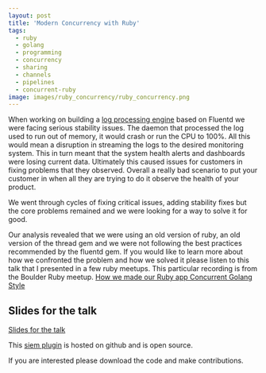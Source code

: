 ```yaml
---
layout: post
title: 'Modern Concurrency with Ruby'
tags:
  - ruby
  - golang
  - programming
  - concurrency
  - sharing
  - channels
  - pipelines
  - concurrent-ruby
image: images/ruby_concurrency/ruby_concurrency.png
---
```


When working on building a [log processing engine](https://github.com/jfrog/fluent-plugin-jfrog-siem) based on Fluentd we were facing serious stability issues. The daemon that processed the log used to run out of memory, it would crash or run the CPU to 100%. All this would mean a disruption in streaming the logs to the desired monitoring system. This in turn meant that the system health alerts and dashboards were losing current data. Ultimately this caused issues for customers in fixing problems that they observed. Overall a really bad scenario to put your customer in when all they are trying to do it observe the health of your product.

We went through cycles of fixing critical issues, adding stability fixes but the core problems remained and we were looking for a way to solve it for good.

Our analysis revealed that we were using an old version of ruby, an old version of the thread gem and we were not following the best practices recommended by the fluentd gem. If you would like to learn more about how we confronted the problem and how we solved it please listen to this talk that I presented in a few ruby meetups. This particular recording is from the Boulder Ruby meetup.
[How we made our Ruby app Concurrent Golang Style](https://www.youtube.com/watch?v=JAD2s2nMr_0)

## Slides for the talk

[Slides for the talk](https://docs.google.com/presentation/d/1hgLXleSytsdXCRo6R3fxqi9XFK7dAsO2/edit?usp=sharing&ouid=105097944914173266944&rtpof=true&sd=true)

This [siem plugin](https://github.com/jfrog/fluent-plugin-jfrog-siem_) is hosted on github and is open source.

If you are interested please download the code and make contributions.
